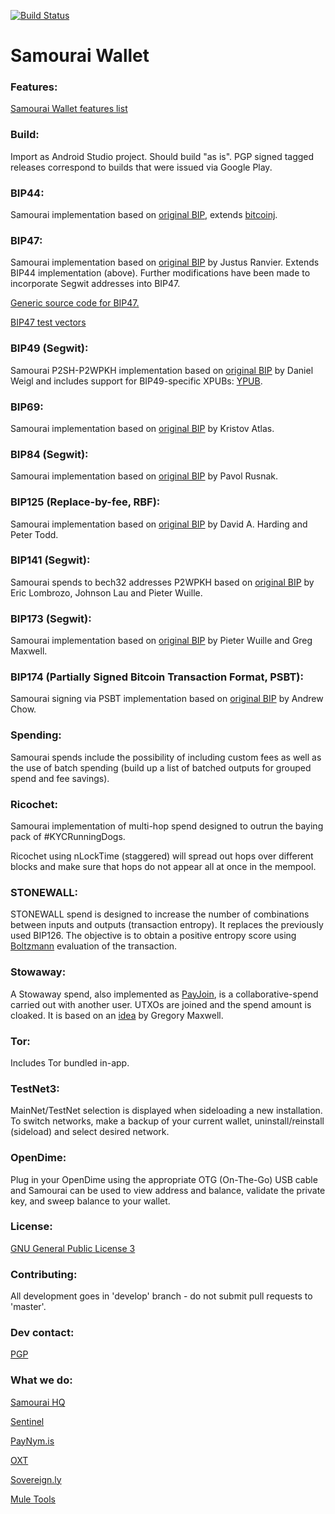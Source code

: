 [![Build Status](https://travis-ci.org/Samourai-Wallet/samourai-wallet-android.svg?branch=develop)](https://travis-ci.org/Samourai-Wallet/samourai-wallet-android)

# Samourai Wallet

### Features:

[Samourai Wallet features list](Samourai-Wallet-features.md)

### Build:

Import as Android Studio project. Should build "as is". PGP signed tagged releases correspond to builds that were issued via Google Play.

### BIP44:

Samourai implementation based on [original BIP](https://github.com/bitcoin/bips/blob/master/bip-0044.mediawiki), extends [bitcoinj](https://bitcoinj.github.io/).

### BIP47:

Samourai implementation based on [original BIP](https://github.com/bitcoin/bips/blob/master/bip-0047.mediawiki) by Justus Ranvier. Extends BIP44 implementation (above). Further modifications have been made to incorporate Segwit addresses into BIP47.

[Generic source code for BIP47.](https://github.com/SamouraiDev/BIP47_RPC)

[BIP47 test vectors](https://gist.github.com/SamouraiDev/6aad669604c5930864bd)

### BIP49 (Segwit):

Samourai P2SH-P2WPKH implementation based on [original BIP](https://github.com/bitcoin/bips/blob/master/bip-0049.mediawiki) by Daniel Weigl and includes support for BIP49-specific XPUBs: [YPUB](https://github.com/Samourai-Wallet/sentinel-android/issues/16).

### BIP69:

Samourai implementation based on [original BIP](https://github.com/bitcoin/bips/blob/master/bip-0069.mediawiki) by Kristov Atlas.

### BIP84 (Segwit):

Samourai implementation based on [original BIP](https://github.com/bitcoin/bips/blob/master/bip-0084.mediawiki) by Pavol Rusnak.

### BIP125 (Replace-by-fee, RBF):

Samourai implementation based on [original BIP](https://github.com/bitcoin/bips/blob/master/bip-0125.mediawiki) by David A. Harding and Peter Todd.

### BIP141 (Segwit):

Samourai spends to bech32 addresses P2WPKH based on [original BIP](https://github.com/bitcoin/bips/blob/master/bip-0141.mediawiki) by Eric Lombrozo, Johnson Lau and Pieter Wuille.

### BIP173 (Segwit):

Samourai implementation based on [original BIP](https://github.com/bitcoin/bips/blob/master/bip-0173.mediawiki) by Pieter Wuille and Greg Maxwell.

### BIP174 (Partially Signed Bitcoin Transaction Format, PSBT):

Samourai signing via PSBT implementation based on [original BIP](https://github.com/bitcoin/bips/blob/master/bip-0174.mediawiki) by  Andrew Chow.

### Spending:

Samourai spends include the possibility of including custom fees as well as the use of batch spending (build up a list of batched outputs for grouped spend and fee savings).

### Ricochet:

Samourai implementation of multi-hop spend designed to outrun the baying pack of #KYCRunningDogs.

Ricochet using nLockTime (staggered) will spread out hops over different blocks and make sure that hops do not appear all at once in the mempool.

### STONEWALL:

STONEWALL spend is designed to increase the number of combinations between inputs and outputs (transaction entropy). It replaces the previously used BIP126. The objective is to obtain a positive entropy score using [Boltzmann](https://github.com/Samourai-Wallet/boltzmann) evaluation of the transaction.

### Stowaway:

A Stowaway spend, also implemented as [PayJoin](https://joinmarket.me/blog/blog/payjoin/), is a collaborative-spend carried out with another user. UTXOs are joined and the spend amount is cloaked. It is based on an [idea](https://bitcointalk.org/index.php?topic=139581.0) by Gregory Maxwell. 

### Tor:

Includes Tor bundled in-app.

### TestNet3:

MainNet/TestNet selection is displayed when sideloading a new installation. To switch networks, make a backup of your current wallet, uninstall/reinstall (sideload) and select desired network.

### OpenDime:

Plug in your OpenDime using the appropriate OTG (On-The-Go) USB cable and Samourai can be used to view address and balance, validate the private key, and sweep balance to your wallet.

### License:

[GNU General Public License 3](https://github.com/Samourai-Wallet/samourai-wallet-android/blob/master/LICENSE)

### Contributing:

All development goes in 'develop' branch - do not submit pull requests to 'master'.

### Dev contact:

[PGP](http://pgp.mit.edu/pks/lookup?op=get&search=0x72B5BACDFEDF39D7)

### What we do:

[Samourai HQ](https://samouraiwallet.com)

[Sentinel](https://play.google.com/store/apps/details?id=com.samourai.sentinel&hl=en)

[PayNym.is](https://paynym.is)

[OXT](https://oxt.me)

[Sovereign.ly](http://sovereign.ly)

[Mule Tools](http://mule.tools)
